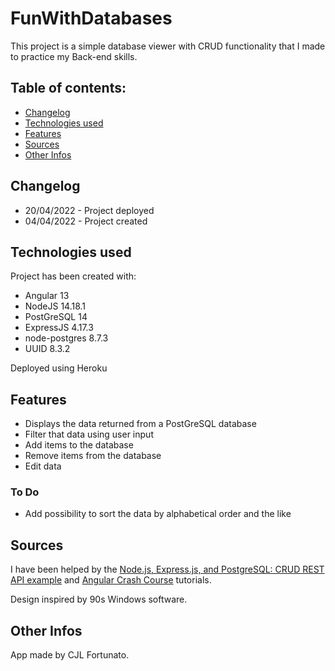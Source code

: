 # FunWithDatabases

This project is a simple database viewer with CRUD functionality that I made to practice my Back-end skills.

## Table of contents:

* [Changelog](#changelog)
* [Technologies used](#technologies-used)
* [Features](#features)
* [Sources](#sources)
* [Other Infos](#other-infos)

## Changelog
 
* 20/04/2022 - Project deployed
* 04/04/2022 - Project created

## Technologies used

Project has been created with:
* Angular 13
* NodeJS 14.18.1
* PostGreSQL 14
* ExpressJS 4.17.3
* node-postgres 8.7.3
* UUID 8.3.2

Deployed using Heroku

## Features

* Displays the data returned from a PostGreSQL database
* Filter that data using user input
* Add items to the database
* Remove items from the database
* Edit data

### To Do

* Add possibility to sort the data by alphabetical order and the like

## Sources

I have been helped by the [Node.js, Express.js, and PostgreSQL: CRUD REST API example](https://blog.logrocket.com/nodejs-expressjs-postgresql-crud-rest-api-example/) and [Angular Crash Course](https://www.youtube.com/watch?v=3dHNOWTI7H8) tutorials.

Design inspired by 90s Windows software.
 
## Other Infos

App made by CJL Fortunato.


